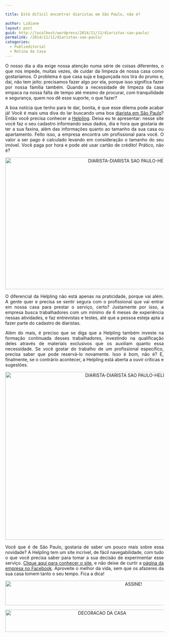```yaml
---

title: Está difícil encontrar diaristas em São Paulo, não é?

author: Lidiane
layout: post
guid: http://localhost/wordpress/2014/11/11/diaristas-sao-paulo/
permalink: /2014/11/11/diaristas-sao-paulo/
categories:
  - Publieditorial
  - Rotina da Casa
---
```

<p align="justify">
  O nosso dia a dia exige nossa atenção numa série de coisas diferentes, o que nos impede, muitas vezes, de cuidar da limpeza de nossa casa como gostaríamos. O problema é que casa suja e bagunçada nos tira do prumo e, daí, não tem jeito: precisamos fazer algo por ela, porque isso significa fazer por nossa família também. Quando a necessidade de limpeza da casa empaca na nossa falta de tempo até mesmo de procurar, com tranquilidade e segurança, quem nos dê esse suporte, o que fazer?
</p>

<p align="justify">
  A boa notícia que tenho para te dar, bonita, é que esse dilema pode acabar já! Você é mais uma diva do lar buscando uma boa <a href="https://www.helpling.com.br/diarista/sao-paulo" target="_blank">diarista em São Paulo</a>? Então você precisa conhecer a <a href="https://www.helpling.com.br" target="_blank">Helpling</a>. Deixa eu te apresentar: nesse site você faz o seu cadastro informando seus dados, dia e hora que gostaria de ter a sua faxina, além das informações quanto ao tamanho da sua casa ou apartamento. Feito isso, a empresa encontra um profissional para você. O valor a ser pago é calculado levando em consideração o tamanho do seu imóvel. Você paga por hora e pode até usar cartão de crédito! Prático, não é?
</p>

<p align="center">
  <a href="http://www.trololodemulher.com.br/blog/wp-content/uploads/2014/11/DIARISTA-DIARISTA-SAO-PAULO-HELPLING.png"><img class="alignnone size-full wp-image-10580" src="http://www.trololodemulher.com.br/blog/wp-content/uploads/2014/11/DIARISTA-DIARISTA-SAO-PAULO-HELPLING.png" alt="DIARISTA-DIARISTA SAO PAULO-HELPLING" width="800" height="419" /></a>
</p>

<p align="justify">
  O diferencial da Helpling não está apenas na praticidade, porque vai além. A gente quer e precisa se sentir segura com o profissional que vai entrar em nossa casa para prestar o serviço, certo? Justamente por isso, a empresa busca trabalhadores com um mínimo de 6 meses de experiência nessas atividades, e faz entrevistas e testes, até que a pessoa esteja apta a fazer parte do cadastro de diaristas.
</p>

<p align="justify">
  Além do mais, é preciso que se diga que a Helpling também investe na formação continuada desses trabalhadores, investindo na qualificação deles através de materiais exclusivos que os auxiliam quanto essa necessidade. Se você gostar do trabalho de um profissional específico, precisa saber que pode reservá-lo novamente. Isso é bom, não é? E, finalmente, se o contrário acontecer, a Helpling está aberta a ouvir críticas e sugestões.
</p>

<p align="center">
  <a href="http://www.trololodemulher.com.br/blog/wp-content/uploads/2014/11/DIARISTA-DIARISTA-SAO-PAULO-HELPLING2.png"><img class="alignnone size-full wp-image-10581" src="http://www.trololodemulher.com.br/blog/wp-content/uploads/2014/11/DIARISTA-DIARISTA-SAO-PAULO-HELPLING2.png" alt="DIARISTA-DIARISTA SAO PAULO-HELPLING[2]" width="800" height="534" /></a>
</p>

<p align="justify">
  Você que é de São Paulo, gostaria de saber um pouco mais sobre essa novidade? A Helpling tem um site incrível, de fácil navegabilidade, com tudo o que você precisa saber para tomar a sua decisão de experimentar esse serviço. <a href="https://www.helpling.com.br/" target="_blank">Clique aqui para conhecer o site</a>, e não deixe de curtir a <a href="https://www.facebook.com/helpling.com.br" target="_blank">página da empresa no Facebook</a>. Aproveite o melhor da vida, sem que os afazeres da sua casa tomem tanto o seu tempo. Fica a dica!
</p>

<p align="center">
  <a href="http://feedburner.google.com/fb/a/mailverify?uri=blogbichafemea&loc=pt_BR" target="_blank"><img class="alignnone size-full wp-image-10439" src="http://www.trololodemulher.com.br/blog/wp-content/uploads/2014/09/ASSINE.png" alt="ASSINE!" width="800" height="78" /></a>
</p>

<p align="center">
  <a href="http://www.decoracaodacasa.com/" target="_blank"><img class="alignnone size-full wp-image-10262" src="http://www.trololodemulher.com.br/blog/wp-content/uploads/2014/07/DECORACAO-DA-CASA.png" alt="DECORACAO DA CASA" width="600" height="71" /></a>
</p>

<p align="justify">
  <p align="justify">
    <p align="justify">